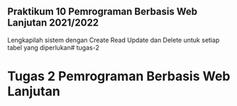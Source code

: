 ## Praktikum 10 Pemrograman Berbasis Web Lanjutan 2021/2022

Lengkapilah sistem dengan Create Read Update dan Delete untuk setiap tabel yang diperlukan# tugas-2
# Tugas 2 Pemrograman Berbasis Web Lanjutan
